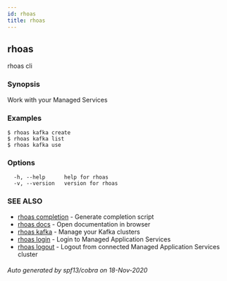 ```yaml
---
id: rhoas
title: rhoas
---
```

## rhoas

rhoas cli

### Synopsis

Work with your Managed Services

### Examples

```
$ rhoas kafka create
$ rhoas kafka list
$ rhoas kafka use

```

### Options

```
  -h, --help      help for rhoas
  -v, --version   version for rhoas
```

### SEE ALSO

* [rhoas completion](rhoas_completion.md)	 - Generate completion script
* [rhoas docs](rhoas_docs.md)	 - Open documentation in browser
* [rhoas kafka](rhoas_kafka.md)	 - Manage your Kafka clusters
* [rhoas login](rhoas_login.md)	 - Login to Managed Application Services
* [rhoas logout](rhoas_logout.md)	 - Logout from connected Managed Application Services cluster

###### Auto generated by spf13/cobra on 18-Nov-2020

